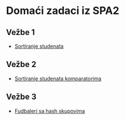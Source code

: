 # Domaći zadaci iz SPA2

## Vežbe 1

- [Sortiranje studenata](./vezbe01)

## Vežbe 2

- [Sortiranje studenata komparatorima](./domaci02)

## Vežbe 3

- [Fudbaleri sa hash skupovima](./domaci03)

